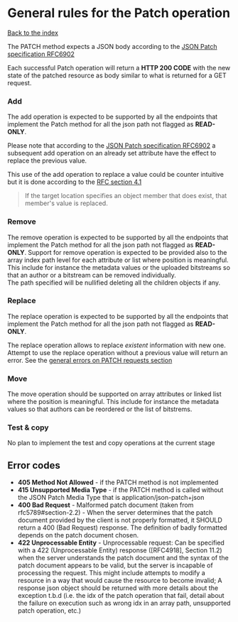 # General rules for the Patch operation
[Back to the index](README.md)

The PATCH method expects a JSON body according to the [JSON Patch specification RFC6902](https://tools.ietf.org/html/rfc6902)

Each successful Patch operation will return a **HTTP 200 CODE** with the new state of the patched resource as body similar to what is returned for a GET request. 

### Add
The add operation is expected to be supported by all the endpoints that implement the Patch method for all the json path not flagged as **READ-ONLY**.

Please note that according to the [JSON Patch specification RFC6902](https://tools.ietf.org/html/rfc6902) a subsequent add operation on an already set attribute have the effect to replace the previous value.

This use of the add operation to replace a value could be counter intuitive but it is done according to the [RFC section 4.1](https://tools.ietf.org/html/rfc6902#section-4.1)
> If the target location specifies an object member that does exist, that member's value is replaced.

### Remove
The remove operation is expected to be supported by all the endpoints that implement the Patch method for all the json path not flagged as **READ-ONLY**.
Support for remove operation is expected to be provided also to the array index path level for each attribute or list where position is meaningful. This include for instance the metadata values or the uploaded bitstreams so that an author or a bitstream can be removed individually.  
The path specified will be nullified deleting all the children objects if any.

### Replace
The replace operation is expected to be supported by all the endpoints that implement the Patch method for all the json path not flagged as **READ-ONLY**.

The replace operation allows to replace *existent* information with new one. Attempt to use the replace operation without a previous value will return an error. See the [general errors on PATCH requests section](patch.md#Errors)

### Move
The move operation should be supported on array attributes or linked list where the position is meaningful. This include for instance the metadata values so that authors can be reordered or the list of bitstrems.  

### Test & copy
No plan to implement the test and copy operations at the current stage

## Error codes
* **405 Method Not Allowed** - if the PATCH method is not implemented
* **415 Unsupported Media Type** - if the PATCH method is called without the JSON Patch Media Type that is application/json-patch+json
* **400 Bad Request** - Malformed patch document (taken from rfc5789#section-2.2) - When the server determines that the patch document provided by the client is not properly formatted, it SHOULD return a 400 (Bad Request) response. The definition of badly formatted depends on the patch document chosen. 
* **422 Unprocessable Entity** - Unprocessable request:  Can be specified with a 422 (Unprocessable Entity) response ([RFC4918], Section 11.2) when the server understands the patch document and the syntax of the patch document appears to be valid, but the server is incapable of processing the request.  This might include attempts to modify a resource in a way that would cause the resource to become invalid; A response json object should be returned with more details about the exception t.b.d (i.e. the idx of the patch operation that fail, detail about the failure on execution such as wrong idx in an array path, unsupported patch operation, etc.)
  
